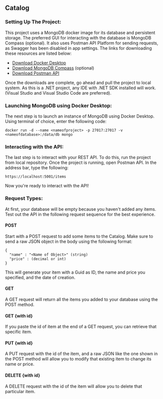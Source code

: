 ## Catalog

### Setting Up The Project:
This project uses a MongoDB docker image for its database and persistent storage. The preferred GUI for interacting with the database is MongoDB Compass (optional).
It also uses Postman API Platform for sending requests, as Swagger has been disabled in app settings. The links for downloading these resources are listed below:
- [Download Docker Desktop](https://www.docker.com/products/docker-desktop/)
- [Download MongoDB Compass](https://www.mongodb.com/try/download/compass) (optional)
- [Download Postman API](https://www.postman.com/downloads/)

Once the downloads are complete, go ahead and pull the project to local system. As this is a .NET project, any IDE with .NET SDK installed will work. 
(Visual Studio and Visual Studio Code are preferred).

### Launching MongoDB using Docker Desktop:
The next step is to launch an instance of MongoDB using Docker Desktop. Using terminal of choice, enter the following code:
```
docker run -d --name <nameofproject> -p 27017:27017 -v <nameofdatabase>:/data/db mongo
```

### Interacting with the API:
The last step is to interact with your REST API. To do this, run the project from local repository.
Once the project is running, open Postman API. In the address bar, type the following:
```
https://localhost:5001/items
```
Now you're ready to interact with the API!

### Request Types:
At first, your database will be empty because you haven't added any items. Test out the API in the following request sequence for the best experience.
#### POST
Start with a POST request to add some items to the Catalog. Make sure to send a raw JSON object in the body using the following format:
```
{
  "name" : "<Name of Object>" (string)
  "price" : (decimal or int)
}
```
This will generate your item with a Guid as ID, the name and price you specified, and the date of creation.
#### GET
A GET request will return all the items you added to your database using the POST method.
#### GET {with id}
If you paste the id of item at the end of a GET request, you can retrieve that specific item.
#### PUT {with id}
A PUT request with the id of the item, and a raw JSON like the one shown in the POST method will allow you to modify that existing item to change its name or price.
#### DELETE {with id}
A DELETE request with the id of the item will allow you to delete that particular item.
